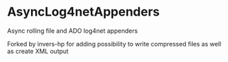 AsyncLog4netAppenders
=====================

Async rolling file and ADO log4net appenders

Forked by invers-hp for adding possibility to write compressed files as well as create XML output
